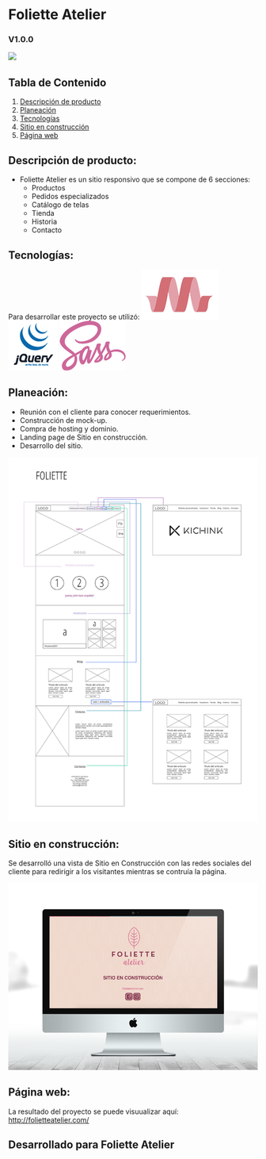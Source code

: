# Foliette Atelier #
### V1.0.0
<img src=assets/images/foliette-name.png>

## Tabla de Contenido
1. [Descripción de producto](#descripcion)
2. [Planeación](#planeacion)
3. [Tecnologías](#tecnologias)
4. [Sitio en construcción](#landing)
5. [Página web](#resultado)

## <a name="descripcion"></a> Descripción de producto:
- Foliette Atelier es un sitio responsivo que se compone de 6 secciones:
  - Productos
  - Pedidos especializados
  - Catálogo de telas
  - Tienda
  - Historia
  - Contacto


## <a name="tecnologias"></a> Tecnologías:
Para desarrollar este proyecto se utilizó:
  ![Materialize](/assets/images/materialize.png)
  ![Jquery](/assets/images/jquery.png)
  ![Sass](/assets/images/sass.png)


## <a name="planeacion"></a> Planeación:

- Reunión con el cliente para conocer requerimientos.
- Construcción de mock-up.
- Compra de hosting y dominio.
- Landing page de Sitio en construcción.
- Desarrollo del sitio.

![Foliette mock-up](/assets/images/foliette.png)



## <a name="landing"></a> Sitio en construcción:

Se desarrolló una vista de Sitio en Construcción con las redes sociales del cliente para redirigir a los visitantes mientras se contruía la página.

![Foliette Landing](/assets/images/iMac.png)


## <a name="resultado"></a> Página web:

La resultado del proyecto se puede visuualizar aquí: http://folietteatelier.com/


## Desarrollado para Foliette Atelier
